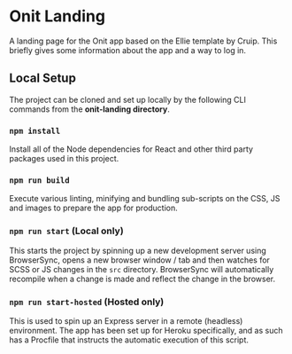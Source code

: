 # Onit Landing

A landing page for the Onit app based on the Ellie template by Cruip. This briefly gives some information about the app and a way to log in.


## Local Setup

The project can be cloned and set up locally by the following CLI commands from the **onit-landing directory**.

### `npm install`

Install all of the Node dependencies for React and other third party packages used in this project.

### `npm run build`

Execute various linting, minifying and bundling sub-scripts on the CSS, JS and images to prepare the app for production.

### `npm run start` (Local only)

This starts the project by spinning up a new development server using BrowserSync, opens a new browser window / tab and then watches for SCSS or JS changes in the `src` directory. BrowserSync will automatically recompile when a change is made and reflect the change in the browser.

### `npm run start-hosted` (Hosted only)

This is used to spin up an Express server in a remote (headless) environment. The app has been set up for Heroku specifically, and as such has a Procfile that instructs the automatic execution of this script.

